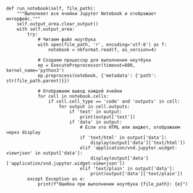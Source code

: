     def run_notebook(self, file_path):
        """Выполняет все ячейки Jupyter Notebook и отображает интерфейс."""
        self.output_area.clear_output()
        with self.output_area:
            try:
                # Читаем файл ноутбука
                with open(file_path, 'r', encoding='utf-8') as f:
                    notebook = nbformat.read(f, as_version=4)
                
                # Создаем процессор для выполнения ноутбука
                ep = ExecutePreprocessor(timeout=600, kernel_name='python3')
                ep.preprocess(notebook, {'metadata': {'path': str(file_path.parent)}})
                
                # Отображаем вывод каждой ячейки
                for cell in notebook.cells:
                    if cell.cell_type == 'code' and 'outputs' in cell:
                        for output in cell.outputs:
                            if 'text' in output:
                                print(output['text'])
                            if 'data' in output:
                                # Если это HTML или виджет, отображаем через display
                                if 'text/html' in output['data']:
                                    display(output['data']['text/html'])
                                elif 'application/vnd.jupyter.widget-view+json' in output['data']:
                                    display(output['data']['application/vnd.jupyter.widget-view+json'])
                                elif 'text/plain' in output['data']:
                                    print(output['data']['text/plain'])
            except Exception as e:
                print(f"Ошибка при выполнении ноутбука {file_path}: {e}")
